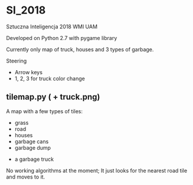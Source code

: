 # SI_2018
Sztuczna Inteligencja 2018 WMI UAM

Developed on Python 2.7 with pygame library

Currently only map of truck, houses and 3 types of garbage.

Steering
- Arrow keys
- 1, 2, 3 for truck color change


## tilemap.py ( + truck.png)

A map with a few types of tiles:
 - grass
 - road
 - houses
 - garbage cans
 - garbage dump
 
 + a garbage truck
 
 No working algorithms at the moment; It just looks for the nearest road tile and moves to it.
